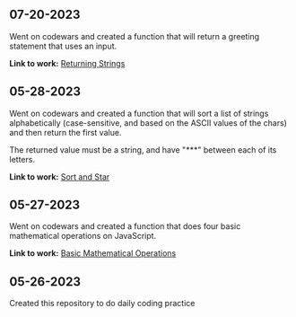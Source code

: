 ## 07-20-2023
Went on codewars and created a function that will return a greeting statement that uses an input.

**Link to work:** [Returning Strings](https://github.com/SonsOfMagnetism/daily-code-practice/blob/main/JavaScript/returningStrings.js)

## 05-28-2023
Went on codewars and created a function that will sort a list of strings alphabetically (case-sensitive, and based on the ASCII values of the chars) and then return the first value.

The returned value must be a string, and have "***" between each of its letters.

**Link to work:** [Sort and Star](https://github.com/SonsOfMagnetism/daily-code-practice/blob/main/JavaScript/sortAndStar.js)

## 05-27-2023
Went on codewars and created a function that does four basic mathematical operations on JavaScript.

**Link to work:** [Basic Mathematical Operations](https://github.com/SonsOfMagnetism/daily-code-practice/blob/main/JavaScript/calculator.js)

## 05-26-2023
Created this repository to do daily coding practice